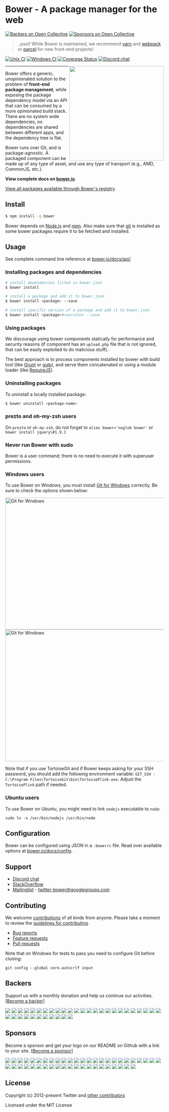 # Bower - A package manager for the web

[![Backers on Open Collective](https://opencollective.com/bower/backers/badge.svg)](#backers)
[![Sponsors on Open Collective](https://opencollective.com/bower/sponsors/badge.svg)](#sponsors)

> ..psst! While Bower is maintained, we recommend [yarn](https://yarnpkg.com/) and [webpack](https://webpack.js.org/) or [parcel](https://parceljs.org/) for new front-end projects!

[![Unix CI](https://img.shields.io/travis/bower/bower/master.svg?maxAge=2592000)](https://travis-ci.org/bower/bower)
[![Windows CI](https://img.shields.io/appveyor/ci/bower/bower/master.svg)](https://ci.appveyor.com/project/bower/bower)
[![Coverage Status](https://img.shields.io/coveralls/bower/bower.svg)](https://coveralls.io/r/bower/bower?branch=master)
[![Discord chat](https://img.shields.io/badge/discord-join%20chat%20%E2%86%92-brightgreen.svg?style=flat)](https://discord.gg/0fFM7QF0KpZRh2cY)

<img align="right" height="300" src="http://bower.io/img/bower-logo.png">

---

Bower offers a generic, unopinionated solution to the problem of **front-end package management**, while exposing the package dependency model via an API that can be consumed by a more opinionated build stack. There are no system wide dependencies, no dependencies are shared between different apps, and the dependency tree is flat.

Bower runs over Git, and is package-agnostic. A packaged component can be made up of any type of asset, and use any type of transport (e.g., AMD, CommonJS, etc.).

**View complete docs on [bower.io](http://bower.io)**

[View all packages available through Bower's registry](http://bower.io/search/).

## Install

```sh
$ npm install -g bower
```

Bower depends on [Node.js](http://nodejs.org/) and [npm](http://npmjs.org/). Also make sure that [git](http://git-scm.com/) is installed as some bower
packages require it to be fetched and installed.


## Usage

See complete command line reference at [bower.io/docs/api/](http://bower.io/docs/api/)

### Installing packages and dependencies

```sh
# install dependencies listed in bower.json
$ bower install

# install a package and add it to bower.json
$ bower install <package> --save

# install specific version of a package and add it to bower.json
$ bower install <package>#<version> --save
```

### Using packages

We discourage using bower components statically for performance and security reasons (if component has an `upload.php` file that is not ignored, that can be easily exploited to do malicious stuff).

The best approach is to process components installed by bower with build tool (like [Grunt](http://gruntjs.com/) or [gulp](http://gulpjs.com/)), and serve them concatenated or using a module loader (like [RequireJS](http://requirejs.org/)).

### Uninstalling packages

To uninstall a locally installed package:

```sh
$ bower uninstall <package-name>
```

### prezto and oh-my-zsh users

On `prezto` or `oh-my-zsh`, do not forget to `alias bower='noglob bower'` or `bower install jquery\#1.9.1`

### Never run Bower with sudo

Bower is a user command; there is no need to execute it with superuser permissions.

### Windows users

To use Bower on Windows, you must install
[Git for Windows](http://git-for-windows.github.io/) correctly. Be sure to check the
options shown below:

<img src="https://cloud.githubusercontent.com/assets/10702007/10532690/d2e8991a-7386-11e5-9a57-613c7f92e84e.png" width="534" height="418" alt="Git for Windows" />

<img src="https://cloud.githubusercontent.com/assets/10702007/10532694/dbe8857a-7386-11e5-9bd0-367e97644403.png" width="534" height="418" alt="Git for Windows" />

Note that if you use TortoiseGit and if Bower keeps asking for your SSH
password, you should add the following environment variable: `GIT_SSH -
C:\Program Files\TortoiseGit\bin\TortoisePlink.exe`. Adjust the `TortoisePlink`
path if needed.

### Ubuntu users

To use Bower on Ubuntu, you might need to link `nodejs` executable to `node`:

```
sudo ln -s /usr/bin/nodejs /usr/bin/node
```

## Configuration

Bower can be configured using JSON in a `.bowerrc` file. Read over available options at [bower.io/docs/config](http://bower.io/docs/config).


## Support

* [Discord chat](https://discord.gg/0fFM7QF0KpZRh2cY)
* [StackOverflow](http://stackoverflow.com/questions/tagged/bower)
* [Mailinglist](http://groups.google.com/group/twitter-bower) - twitter-bower@googlegroups.com

## Contributing

We welcome [contributions](https://github.com/bower/bower/graphs/contributors) of all kinds from anyone. Please take a moment to review the [guidelines for contributing](CONTRIBUTING.md).

* [Bug reports](https://github.com/bower/bower/wiki/Report-a-Bug)
* [Feature requests](CONTRIBUTING.md#features)
* [Pull requests](CONTRIBUTING.md#pull-requests)


Note that on Windows for tests to pass you need to configure Git before cloning:

```
git config --global core.autocrlf input
```


## Backers

Support us with a monthly donation and help us continue our activities. [[Become a backer](https://opencollective.com/bower#backer)]

<a href="https://opencollective.com/bower/backer/0/website" target="_blank"><img src="https://opencollective.com/bower/backer/0/avatar.svg"></a>
<a href="https://opencollective.com/bower/backer/1/website" target="_blank"><img src="https://opencollective.com/bower/backer/1/avatar.svg"></a>
<a href="https://opencollective.com/bower/backer/2/website" target="_blank"><img src="https://opencollective.com/bower/backer/2/avatar.svg"></a>
<a href="https://opencollective.com/bower/backer/3/website" target="_blank"><img src="https://opencollective.com/bower/backer/3/avatar.svg"></a>
<a href="https://opencollective.com/bower/backer/4/website" target="_blank"><img src="https://opencollective.com/bower/backer/4/avatar.svg"></a>
<a href="https://opencollective.com/bower/backer/5/website" target="_blank"><img src="https://opencollective.com/bower/backer/5/avatar.svg"></a>
<a href="https://opencollective.com/bower/backer/6/website" target="_blank"><img src="https://opencollective.com/bower/backer/6/avatar.svg"></a>
<a href="https://opencollective.com/bower/backer/7/website" target="_blank"><img src="https://opencollective.com/bower/backer/7/avatar.svg"></a>
<a href="https://opencollective.com/bower/backer/8/website" target="_blank"><img src="https://opencollective.com/bower/backer/8/avatar.svg"></a>
<a href="https://opencollective.com/bower/backer/9/website" target="_blank"><img src="https://opencollective.com/bower/backer/9/avatar.svg"></a>
<a href="https://opencollective.com/bower/backer/10/website" target="_blank"><img src="https://opencollective.com/bower/backer/10/avatar.svg"></a>
<a href="https://opencollective.com/bower/backer/11/website" target="_blank"><img src="https://opencollective.com/bower/backer/11/avatar.svg"></a>
<a href="https://opencollective.com/bower/backer/12/website" target="_blank"><img src="https://opencollective.com/bower/backer/12/avatar.svg"></a>
<a href="https://opencollective.com/bower/backer/13/website" target="_blank"><img src="https://opencollective.com/bower/backer/13/avatar.svg"></a>
<a href="https://opencollective.com/bower/backer/14/website" target="_blank"><img src="https://opencollective.com/bower/backer/14/avatar.svg"></a>
<a href="https://opencollective.com/bower/backer/15/website" target="_blank"><img src="https://opencollective.com/bower/backer/15/avatar.svg"></a>
<a href="https://opencollective.com/bower/backer/16/website" target="_blank"><img src="https://opencollective.com/bower/backer/16/avatar.svg"></a>
<a href="https://opencollective.com/bower/backer/17/website" target="_blank"><img src="https://opencollective.com/bower/backer/17/avatar.svg"></a>
<a href="https://opencollective.com/bower/backer/18/website" target="_blank"><img src="https://opencollective.com/bower/backer/18/avatar.svg"></a>
<a href="https://opencollective.com/bower/backer/19/website" target="_blank"><img src="https://opencollective.com/bower/backer/19/avatar.svg"></a>
<a href="https://opencollective.com/bower/backer/20/website" target="_blank"><img src="https://opencollective.com/bower/backer/20/avatar.svg"></a>
<a href="https://opencollective.com/bower/backer/21/website" target="_blank"><img src="https://opencollective.com/bower/backer/21/avatar.svg"></a>
<a href="https://opencollective.com/bower/backer/22/website" target="_blank"><img src="https://opencollective.com/bower/backer/22/avatar.svg"></a>
<a href="https://opencollective.com/bower/backer/23/website" target="_blank"><img src="https://opencollective.com/bower/backer/23/avatar.svg"></a>
<a href="https://opencollective.com/bower/backer/24/website" target="_blank"><img src="https://opencollective.com/bower/backer/24/avatar.svg"></a>
<a href="https://opencollective.com/bower/backer/25/website" target="_blank"><img src="https://opencollective.com/bower/backer/25/avatar.svg"></a>
<a href="https://opencollective.com/bower/backer/26/website" target="_blank"><img src="https://opencollective.com/bower/backer/26/avatar.svg"></a>
<a href="https://opencollective.com/bower/backer/27/website" target="_blank"><img src="https://opencollective.com/bower/backer/27/avatar.svg"></a>
<a href="https://opencollective.com/bower/backer/28/website" target="_blank"><img src="https://opencollective.com/bower/backer/28/avatar.svg"></a>
<a href="https://opencollective.com/bower/backer/29/website" target="_blank"><img src="https://opencollective.com/bower/backer/29/avatar.svg"></a>
<a href="https://opencollective.com/bower/backer/30/website" target="_blank"><img src="https://opencollective.com/bower/backer/30/avatar.svg"></a>
<a href="https://opencollective.com/bower/backer/31/website" target="_blank"><img src="https://opencollective.com/bower/backer/31/avatar.svg"></a>
<a href="https://opencollective.com/bower/backer/32/website" target="_blank"><img src="https://opencollective.com/bower/backer/32/avatar.svg"></a>
<a href="https://opencollective.com/bower/backer/33/website" target="_blank"><img src="https://opencollective.com/bower/backer/33/avatar.svg"></a>
<a href="https://opencollective.com/bower/backer/34/website" target="_blank"><img src="https://opencollective.com/bower/backer/34/avatar.svg"></a>
<a href="https://opencollective.com/bower/backer/35/website" target="_blank"><img src="https://opencollective.com/bower/backer/35/avatar.svg"></a>

## Sponsors

Become a sponsor and get your logo on our README on Github with a link to your site. [[Become a sponsor](https://opencollective.com/bower#sponsor)]

<a href="https://opencollective.com/bower/sponsor/0/website" target="_blank"><img src="https://opencollective.com/bower/sponsor/0/avatar.svg"></a>
<a href="https://opencollective.com/bower/sponsor/1/website" target="_blank"><img src="https://opencollective.com/bower/sponsor/1/avatar.svg"></a>
<a href="https://opencollective.com/bower/sponsor/2/website" target="_blank"><img src="https://opencollective.com/bower/sponsor/2/avatar.svg"></a>
<a href="https://opencollective.com/bower/sponsor/3/website" target="_blank"><img src="https://opencollective.com/bower/sponsor/3/avatar.svg"></a>
<a href="https://opencollective.com/bower/sponsor/4/website" target="_blank"><img src="https://opencollective.com/bower/sponsor/4/avatar.svg"></a>
<a href="https://opencollective.com/bower/sponsor/5/website" target="_blank"><img src="https://opencollective.com/bower/sponsor/5/avatar.svg"></a>
<a href="https://opencollective.com/bower/sponsor/6/website" target="_blank"><img src="https://opencollective.com/bower/sponsor/6/avatar.svg"></a>
<a href="https://opencollective.com/bower/sponsor/7/website" target="_blank"><img src="https://opencollective.com/bower/sponsor/7/avatar.svg"></a>
<a href="https://opencollective.com/bower/sponsor/8/website" target="_blank"><img src="https://opencollective.com/bower/sponsor/8/avatar.svg"></a>
<a href="https://opencollective.com/bower/sponsor/9/website" target="_blank"><img src="https://opencollective.com/bower/sponsor/9/avatar.svg"></a>
<a href="https://opencollective.com/bower/sponsor/10/website" target="_blank"><img src="https://opencollective.com/bower/sponsor/10/avatar.svg"></a>
<a href="https://opencollective.com/bower/sponsor/11/website" target="_blank"><img src="https://opencollective.com/bower/sponsor/11/avatar.svg"></a>
<a href="https://opencollective.com/bower/sponsor/12/website" target="_blank"><img src="https://opencollective.com/bower/sponsor/12/avatar.svg"></a>
<a href="https://opencollective.com/bower/sponsor/13/website" target="_blank"><img src="https://opencollective.com/bower/sponsor/13/avatar.svg"></a>
<a href="https://opencollective.com/bower/sponsor/14/website" target="_blank"><img src="https://opencollective.com/bower/sponsor/14/avatar.svg"></a>
<a href="https://opencollective.com/bower/sponsor/15/website" target="_blank"><img src="https://opencollective.com/bower/sponsor/15/avatar.svg"></a>
<a href="https://opencollective.com/bower/sponsor/16/website" target="_blank"><img src="https://opencollective.com/bower/sponsor/16/avatar.svg"></a>
<a href="https://opencollective.com/bower/sponsor/17/website" target="_blank"><img src="https://opencollective.com/bower/sponsor/17/avatar.svg"></a>
<a href="https://opencollective.com/bower/sponsor/18/website" target="_blank"><img src="https://opencollective.com/bower/sponsor/18/avatar.svg"></a>
<a href="https://opencollective.com/bower/sponsor/19/website" target="_blank"><img src="https://opencollective.com/bower/sponsor/19/avatar.svg"></a>
<a href="https://opencollective.com/bower/sponsor/20/website" target="_blank"><img src="https://opencollective.com/bower/sponsor/20/avatar.svg"></a>
<a href="https://opencollective.com/bower/sponsor/21/website" target="_blank"><img src="https://opencollective.com/bower/sponsor/21/avatar.svg"></a>
<a href="https://opencollective.com/bower/sponsor/22/website" target="_blank"><img src="https://opencollective.com/bower/sponsor/22/avatar.svg"></a>
<a href="https://opencollective.com/bower/sponsor/23/website" target="_blank"><img src="https://opencollective.com/bower/sponsor/23/avatar.svg"></a>
<a href="https://opencollective.com/bower/sponsor/24/website" target="_blank"><img src="https://opencollective.com/bower/sponsor/24/avatar.svg"></a>
<a href="https://opencollective.com/bower/sponsor/25/website" target="_blank"><img src="https://opencollective.com/bower/sponsor/25/avatar.svg"></a>
<a href="https://opencollective.com/bower/sponsor/26/website" target="_blank"><img src="https://opencollective.com/bower/sponsor/26/avatar.svg"></a>
<a href="https://opencollective.com/bower/sponsor/27/website" target="_blank"><img src="https://opencollective.com/bower/sponsor/27/avatar.svg"></a>
<a href="https://opencollective.com/bower/sponsor/28/website" target="_blank"><img src="https://opencollective.com/bower/sponsor/28/avatar.svg"></a>
<a href="https://opencollective.com/bower/sponsor/29/website" target="_blank"><img src="https://opencollective.com/bower/sponsor/29/avatar.svg"></a>
<a href="https://opencollective.com/bower/sponsor/30/website" target="_blank"><img src="https://opencollective.com/bower/sponsor/30/avatar.svg"></a>
<a href="https://opencollective.com/bower/sponsor/31/website" target="_blank"><img src="https://opencollective.com/bower/sponsor/31/avatar.svg"></a>
<a href="https://opencollective.com/bower/sponsor/32/website" target="_blank"><img src="https://opencollective.com/bower/sponsor/32/avatar.svg"></a>
<a href="https://opencollective.com/bower/sponsor/33/website" target="_blank"><img src="https://opencollective.com/bower/sponsor/33/avatar.svg"></a>
<a href="https://opencollective.com/bower/sponsor/34/website" target="_blank"><img src="https://opencollective.com/bower/sponsor/34/avatar.svg"></a>
<a href="https://opencollective.com/bower/sponsor/35/website" target="_blank"><img src="https://opencollective.com/bower/sponsor/35/avatar.svg"></a>
<a href="https://opencollective.com/bower/sponsor/36/website" target="_blank"><img src="https://opencollective.com/bower/sponsor/36/avatar.svg"></a>
<a href="https://opencollective.com/bower/sponsor/37/website" target="_blank"><img src="https://opencollective.com/bower/sponsor/37/avatar.svg"></a>
<a href="https://opencollective.com/bower/sponsor/38/website" target="_blank"><img src="https://opencollective.com/bower/sponsor/38/avatar.svg"></a>
<a href="https://opencollective.com/bower/sponsor/39/website" target="_blank"><img src="https://opencollective.com/bower/sponsor/39/avatar.svg"></a>
<a href="https://opencollective.com/bower/sponsor/40/website" target="_blank"><img src="https://opencollective.com/bower/sponsor/40/avatar.svg"></a>
<a href="https://opencollective.com/bower/sponsor/41/website" target="_blank"><img src="https://opencollective.com/bower/sponsor/41/avatar.svg"></a>
<a href="https://opencollective.com/bower/sponsor/42/website" target="_blank"><img src="https://opencollective.com/bower/sponsor/42/avatar.svg"></a>
<a href="https://opencollective.com/bower/sponsor/43/website" target="_blank"><img src="https://opencollective.com/bower/sponsor/43/avatar.svg"></a>
<a href="https://opencollective.com/bower/sponsor/44/website" target="_blank"><img src="https://opencollective.com/bower/sponsor/44/avatar.svg"></a>
<a href="https://opencollective.com/bower/sponsor/45/website" target="_blank"><img src="https://opencollective.com/bower/sponsor/45/avatar.svg"></a>

## License

Copyright (c) 2012-present Twitter and [other contributors](https://github.com/bower/bower/graphs/contributors)

Licensed under the MIT License
